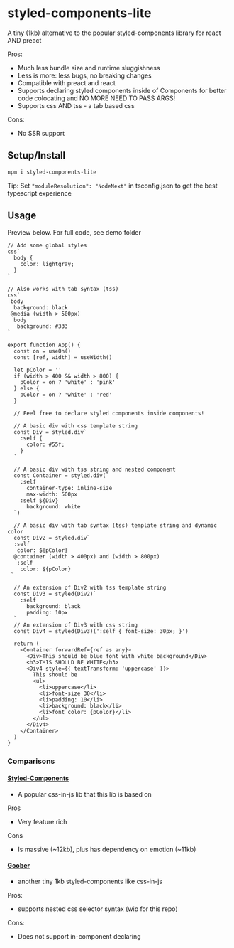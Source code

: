 # styled-components-lite

A tiny (1kb) alternative to the popular styled-components library for react AND preact

Pros:

- Much less bundle size and runtime sluggishness
- Less is more: less bugs, no breaking changes
- Compatible with preact and react
- Supports declaring styled components inside of Components for better code colocating and NO MORE NEED TO PASS ARGS!
- Supports css AND tss - a tab based css

Cons:

- No SSR support

## Setup/Install

```bash
npm i styled-components-lite
```

Tip: Set `"moduleResolution": "NodeNext"` in tsconfig.json to get the best typescript experience

## Usage

Preview below. For full code, see demo folder

```tsx
// Add some global styles
css`
  body {
    color: lightgray;
  }
`

// Also works with tab syntax (tss)
css`
 body
  background: black
 @media (width > 500px)
  body
   background: #333
`

export function App() {
  const on = useOn()
  const [ref, width] = useWidth()

  let pColor = ''
  if (width > 400 && width > 800) {
    pColor = on ? 'white' : 'pink'
  } else {
    pColor = on ? 'white' : 'red'
  }

  // Feel free to declare styled components inside components!

  // A basic div with css template string
  const Div = styled.div`
    :self {
      color: #55f;
    }
  `

  // A basic div with tss string and nested component
  const Container = styled.div(`
    :self
      container-type: inline-size
      max-width: 500px
    :self ${Div}
      background: white
  `)

  // A basic div with tab syntax (tss) template string and dynamic color
  const Div2 = styled.div`
  :self
   color: ${pColor}
  @container (width > 400px) and (width > 800px)
   :self
    color: ${pColor}
 `

  // An extension of Div2 with tss template string
  const Div3 = styled(Div2)`
    :self
      background: black
      padding: 10px
  `
  // An extension of Div3 with css string
  const Div4 = styled(Div3)(':self { font-size: 30px; }')

  return (
    <Container forwardRef={ref as any}>
      <Div>This should be blue font with white background</Div>
      <h3>THIS SHOULD BE WHITE</h3>
      <Div4 style={{ textTransform: 'uppercase' }}>
        This should be
        <ul>
          <li>uppercase</li>
          <li>font-size 30</li>
          <li>padding: 10</li>
          <li>background: black</li>
          <li>font color: {pColor}</li>
        </ul>
      </Div4>
    </Container>
  )
}
```

### Comparisons

#### [Styled-Components](https://github.com/styled-components/styled-components)

- A popular css-in-js lib that this lib is based on

Pros

- Very feature rich

Cons

- Is massive (~12kb), plus has dependency on emotion (~11kb)

#### [Goober](https://github.com/cristianbote/goober)

- another tiny 1kb styled-components like css-in-js

Pros:

- supports nested css selector syntax (wip for this repo)

Cons:

- Does not support in-component declaring
